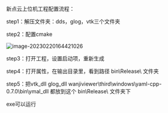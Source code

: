 新点云上位机工程配置流程：

step1：解压文件夹：dds，glog，vtk三个文件夹

step2：配置cmake

![image-20230220164421026](C:\Users\wanji\AppData\Roaming\Typora\typora-user-images\image-20230220164421026.png)

step3：打开工程，设置启动项，重新生成

step4：打开属性，在输出目录里，看到路径  bin\Release\  文件夹

step5：把vtk_dll  glog_dll wanjiviewer\third\windows\yaml-cpp-0.7.0\bin\ymal_dll 都放到这个  bin\Release\  文件夹下

exe可以运行